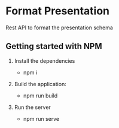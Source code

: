 # Format Presentation

Rest API to format the presentation schema

## Getting started with NPM

1. Install the dependencies

   - npm i

2. Build the application:

   - npm run build

3. Run the server
   - npm run serve
